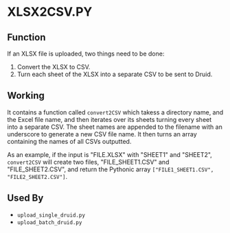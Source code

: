 # XLSX2CSV.PY

## Function

If an XLSX file is uploaded, two things need to be done:

1. Convert the XLSX to CSV.
2. Turn each sheet of the XLSX into a separate CSV to be sent to Druid.

## Working

It contains a function called `convert2CSV` which takess a directory name, and the Excel file name, and then iterates over its sheets turning every sheet into a separate CSV. The sheet names are appended to the filename with an underscore to generate a new CSV file name. It then turns an array containing the names of all CSVs outputted.

As an example, if the input is "FILE.XLSX" with "SHEET1" and "SHEET2", `convert2CSV` will create two files, "FILE_SHEET1.CSV" and "FILE_SHEET2.CSV", and return the Pythonic array `["FILE1_SHEET1.CSV", "FILE2_SHEET2.CSV"]`.

## Used By

- `upload_single_druid.py`
- `upload_batch_druid.py`
